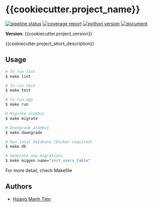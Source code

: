 # {{cookiecutter.project_name}}

[![pipeline status]({{cookiecutter.project_git_path}}/badges/master/pipeline.svg)]({{cookiecutter.project_git_path}}/commits/master) [![coverage report]({{cookiecutter.project_git_path}}/badges/master/coverage.svg)]({{cookiecutter.project_git_path}}/commits/master) [![python version](https://img.shields.io/badge/python-3.7-blue.svg)]({{cookiecutter.project_git_path}}/commits/master) [![document](https://img.shields.io/badge/document-OpenAPI-green.svg)]({{cookiecutter.project_git_path}}/commits/master)

**Version**: {{cookiecutter.project_version}}

{{cookiecutter.project_short_description}}

## Usage

```bash
# To run lint
$ make lint

# To run test
$ make test

# To run app
$ make run

# Migrate alembic
$ make migrate

# Downgrade alembic
$ make downgrade

# Run local database (Docker required)
$ make db

# Generate new migrations
$ make miggen name="init_users_table"
```

For more detail, check Makefile

## Authors

- [Hoang Manh Tien](https://github.com/tienhm0202)
